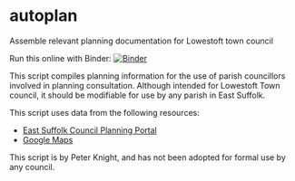 # autoplan
Assemble relevant planning documentation for Lowestoft town council

Run this online with Binder: [![Binder](http://mybinder.org/badge_logo.svg)](https://mybinder.org/v2/gh/going-digital/autoplan/master)

This script compiles planning information for the use of parish councillors involved in planning consultation. Although intended for Lowestoft Town council, it should be modifiable for use by any parish in East Suffolk.

This script uses data from the following resources:

* [East Suffolk Council Planning Portal](https://publicaccess.eastsuffolk.gov.uk/online-applications/)
* [Google Maps](https://www.google.co.uk/maps)

This script is by Peter Knight, and has not been adopted for formal use by any council.
